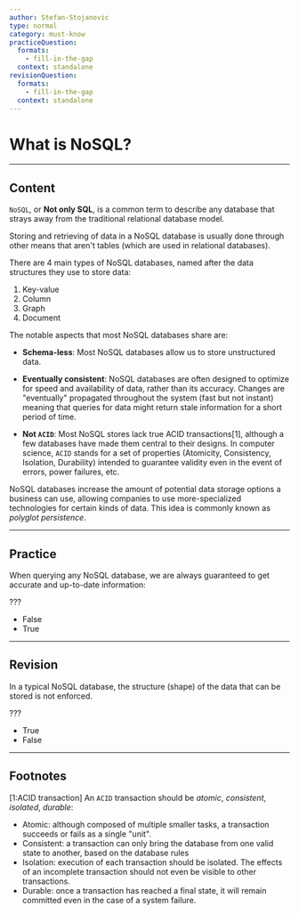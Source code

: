 ```yaml
---
author: Stefan-Stojanovic
type: normal
category: must-know
practiceQuestion:
  formats:
    - fill-in-the-gap
  context: standalone
revisionQuestion:
  formats:
    - fill-in-the-gap
  context: standalone
---
```


# What is NoSQL?


---

## Content

`NoSQL`, or **Not only SQL**, is a common term to describe any database that strays away from the traditional relational database model.

Storing and retrieving of data in a NoSQL database is usually done through other means that aren't tables (which are used in relational databases).

There are 4 main types of NoSQL databases, named after the data structures they use to store data:

1. Key-value
2. Column
3. Graph
4. Document

The notable aspects that most NoSQL databases share are:

- **Schema-less**: Most NoSQL databases allow us to store unstructured data.

- **Eventually consistent**: NoSQL databases are often designed to optimize for speed and availability of data, rather than its accuracy. Changes are "eventually" propagated throughout the system (fast but not instant) meaning that queries for data might return stale information for a short period of time.

- **Not `ACID`**: Most NoSQL stores lack true ACID transactions[1], although a few databases have made them central to their designs. In computer science, `ACID` stands for a set of properties (Atomicity, Consistency, Isolation, Durability) intended to guarantee validity even in the event of errors, power failures, etc.

NoSQL databases increase the amount of potential data storage options a business can use, allowing companies to use more-specialized technologies for certain kinds of data. This idea is commonly known as *polyglot persistence*.


---

## Practice

When querying any NoSQL database, we are always guaranteed to get accurate and up-to-date information:

???

- False
- True


---

## Revision

In a typical NoSQL database, the structure (shape) of the data that can be stored is not enforced.

???

- True
- False


---

## Footnotes

[1:ACID transaction]
An `ACID` transaction should be *atomic*, *consistent*, *isolated*, *durable*:

- Atomic: although composed of multiple smaller tasks, a transaction succeeds or fails as a single "unit".
- Consistent: a transaction can only bring the database from one valid state to another, based on the database rules
- Isolation: execution of each transaction should be isolated. The effects of an incomplete transaction should not even be visible to other transactions.
- Durable: once a transaction has reached a final state, it will remain committed even in the case of a system failure.
